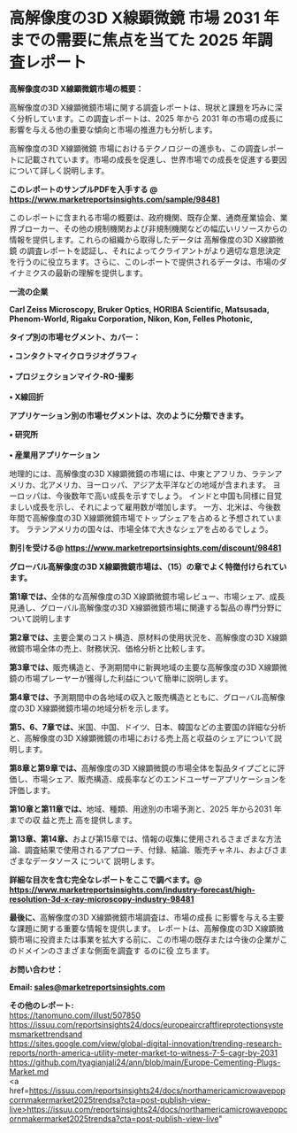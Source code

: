 # 高解像度の3D X線顕微鏡 市場 2031 年までの需要に焦点を当てた 2025 年調査レポート

<strong><b>高解像度の3D X線顕微鏡市場の概要：</b></strong>

高解像度の3D X線顕微鏡市場に関する調査レポートは、現状と課題を巧みに深く分析しています。この調査レポートは、2025 年から 2031 年の市場の成長に影響を与える他の重要な傾向と市場の推進力も分析します。

高解像度の3D X線顕微鏡 市場におけるテクノロジーの進歩も、この調査レポートに記載されています。市場の成長を促進し、世界市場での成長を促進する要因について詳しく説明します。

<strong>このレポートのサンプルPDFを入手する @ <a href=https://www.marketreportsinsights.com/sample/98481>https://www.marketreportsinsights.com/sample/98481</a></strong>

このレポートに含まれる市場の概要は、政府機関、既存企業、通商産業協会、業界ブローカー、その他の規制機関および非規制機関などの幅広いリソースからの情報を提供します。これらの組織から取得したデータは 高解像度の3D X線顕微鏡 の調査レポートを認証し、それによってクライアントがより適切な意思決定を行うのに役立ちます。さらに、このレポートで提供されるデータは、市場のダイナミクスの最新の理解を提供します。

<strong>一流の企業</strong>

<strong><b>Carl Zeiss Microscopy, Bruker Optics, HORIBA Scientific, Matsusada, Phenom-World, Rigaku Corporation, Nikon, Kon, Felles Photonic,</b></strong>

<strong><b>タイプ別の市場セグメント、カバー：</b></strong>

<strong>• コンタクトマイクロラジオグラフィ<br><br>• プロジェクションマイク-RO-撮影<br><br>•  X線回折</strong>

<strong><b>アプリケーション別の市場セグメントは、次のように分類できます。</b></strong>

<strong>• 研究所<br><br>• 産業用アプリケーション</strong>

 地理的には、高解像度の3D X線顕微鏡の市場には、中東とアフリカ、ラテンアメリカ、北アメリカ、ヨーロッパ、アジア太平洋などの地域が含まれます。 ヨーロッパは、今後数年で高い成長を示すでしょう。 インドと中国も同様に目覚ましい成長を示し、それによって雇用数が増加します。 一方、北米は、今後数年間で高解像度の3D X線顕微鏡市場でトップシェアを占めると予想されています。 ラテンアメリカの国々は、市場全体で大きなシェアを占めるでしょう。

<strong>割引を受ける@ <a href=https://www.marketreportsinsights.com/discount/98481>https://www.marketreportsinsights.com/discount/98481</a></strong>

<strong><b>グローバル高解像度の3D X線顕微鏡市場は、（15）の章でよく特徴付けられています。</b></strong>

<strong><b>第</b></strong><strong><b>1章では、</b></strong>全体的な高解像度の3D X線顕微鏡市場レビュー、市場シェア、成長見通し、グローバル高解像度の3D X線顕微鏡市場に関連する製品の専門分野について説明します

<strong><b>第2章では、</b></strong>主要企業のコスト構造、原材料の使用状況を、高解像度の3D X線顕微鏡市場全体の売上、財務状況、価格分析と比較します。

<strong><b>第3章では、</b></strong>販売構造と、予測期間中に新興地域の主要な高解像度の3D X線顕微鏡の市場プレーヤーが獲得した利益について簡単に説明します。

<strong><b>第4章では、</b></strong>予測期間中の各地域の収入と販売構造とともに、グローバル高解像度の3D X線顕微鏡市場の地域分析を示します。

<strong><b>第5、6、7章では、</b></strong>米国、中国、ドイツ、日本、韓国などの主要国の詳細な分析と、高解像度の3D X線顕微鏡の市場における売上高と収益のシェアについて説明します。

<strong><b>第8章と第9章では、</b></strong>高解像度の3D X線顕微鏡の市場全体を製品タイプごとに評価し、市場シェア、販売構造、成長率などのエンドユーザーアプリケーションを評価します。

<strong><b>第10章と第11章では、</b></strong>地域、種類、用途別の市場予測と、2025 年から2031 年までの収 益と売上 高を提供します。

<strong><b>第13章、第14章、</b></strong>および第15章では、情報の収集に使用されるさまざまな方法論、調査結果で使用されるアプローチ、付録、結論、販売チャネル、およびさまざまなデータソース について 説明します。

<strong>詳細な目次を含む完全なレポートをここで調べます。@ <a href=https://www.marketreportsinsights.com/industry-forecast/high-resolution-3d-x-ray-microscopy-industry-98481>https://www.marketreportsinsights.com/industry-forecast/high-resolution-3d-x-ray-microscopy-industry-98481</a></strong>

<strong><b>最後に、</b></strong>高解像度の3D X線顕微鏡市場調査は、市場の成長 に影響を</a>与える主要な課題に関する重要な情報を提供します。 レポートは、高解像度の3D X線顕微鏡市場に投資または事業を拡大する前に、この市場の既存または今後の企業がこのドメインのさまざまな側面を調査す るのに役 立ちます。

<strong><b>お問い合わせ：</b></strong>

<strong>Email: </strong><a href=mailto:sales@marketreportsinsights.com><strong>sales@marketreportsinsights.com</strong></a>

<strong>その他のレポート:</strong>
<br>
<a href=https://tanomuno.com/illust/507850>https://tanomuno.com/illust/507850</a>
<br>
<a href=https://issuu.com/reportsinsights24/docs/europeaircraftfireprotectionsystemsmarkettrendsand>https://issuu.com/reportsinsights24/docs/europeaircraftfireprotectionsystemsmarkettrendsand</a>
<br>
<a href=https://sites.google.com/view/global-digital-innovation/trending-research-reports/north-america-utility-meter-market-to-witness-7-5-cagr-by-2031>https://sites.google.com/view/global-digital-innovation/trending-research-reports/north-america-utility-meter-market-to-witness-7-5-cagr-by-2031</a>
<br>
<a href=https://github.com/tyagianjali24/ann/blob/main/Europe-Cementing-Plugs-Market.md>https://github.com/tyagianjali24/ann/blob/main/Europe-Cementing-Plugs-Market.md</a>
<br>
<a href=https://issuu.com/reportsinsights24/docs/northamericamicrowavepopcornmakermarket2025trendsa?cta=post-publish-view-live>https://issuu.com/reportsinsights24/docs/northamericamicrowavepopcornmakermarket2025trendsa?cta=post-publish-view-live</a>"
